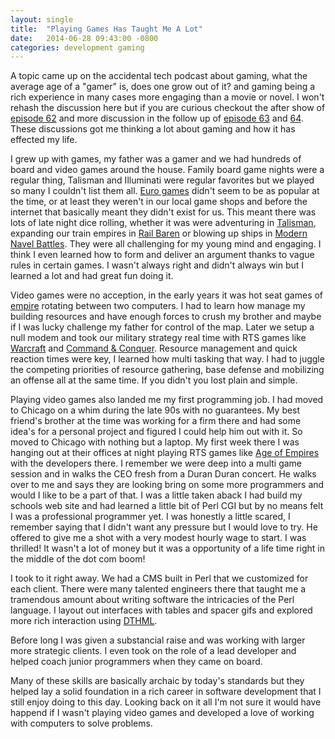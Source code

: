 ```yaml
---
layout: single
title:  "Playing Games Has Taught Me A Lot"
date:   2014-06-28 09:43:00 -0800
categories: development gaming
---
```

A topic came up on the accidental tech podcast about gaming, what the average age of a "gamer" is, does one grow out of it? and gaming being a rich experience in many cases more engaging than a movie or novel. I won't rehash the discussion here but if you are curious checkout the after show of [episode 62](http://atp.fm/episodes/62) and more discussion in the follow up of [episode 63](http://atp.fm/episodes/63) and [64](http://atp.fm/episodes/64). These discussions got me thinking a lot about gaming and how it has effected my life.

I grew up with games, my father was a gamer and we had hundreds of board and video games around the house. Family board game nights were a regular thing, Talisman and Illuminati were regular favorites but we played so many I couldn't list them all. [Euro games](http://en.wikipedia.org/wiki/German-style_board_game) didn't seem to be as popular at the time, or at least they weren't in our local game shops and before the internet that basically meant they didn't exist for us. This meant there was lots of late night dice rolling, whether it was were adventuring in [Talisman](http://www.boardgamegeek.com/boardgame/714/talisman), expanding our train empires in [Rail Baren](http://www.boardgamegeek.com/boardgame/420/rail-baron) or blowing up ships in [Modern Navel Battles](http://boardgamegeek.com/boardgame/1668/modern-naval-battles). They were all challenging for my young mind and engaging. I think I even learned how to form and deliver an argument thanks to vague rules in certain games. I wasn't always right and didn't always win but I learned a lot and had great fun doing it.

Video games were no acception, in the early years it was hot seat games of [empire](http://en.wikipedia.org/wiki/Classic_Empire) rotating between two computers. I had to learn how manage my building resources and have enough forces to crush my brother and maybe if I was lucky challenge my father for control of the map. Later we setup a null modem and took our military strategy real time with RTS games like [Warcraft](http://en.wikipedia.org/wiki/Warcraft) and [Command & Conquer](http://en.wikipedia.org/wiki/Command_%26_Conquer). Resource management and quick reaction times were key, I learned how multi tasking that way. I had to juggle the competing priorities of resource gathering, base defense and mobilizing an offense all at the same time. If you didn't you lost plain and simple.

Playing video games also landed me my first programming job. I had moved to Chicago on a whim during the late 90s with no guarantees. My best friend's brother at the time was working for a firm there and had some idea's for a personal project and figured I could help him out with it. So moved to Chicago with nothing but a laptop. My first week there I was hanging out at their offices at night playing RTS games like [Age of Empires](http://en.wikipedia.org/wiki/Age_of_Empires) with the developers there. I remember we were deep into a multi game session and in walks the CEO fresh from a Duran Duran concert. He walks over to me and says they are looking bring on some more programmers and would I like to be a part of that. I was a little taken aback I had build my schools web site and had learned a little bit of Perl CGI but by no means felt I was a professional programmer yet. I was honestly a little scared, I remember saying that I didn't want any pressure but I would love to try. He offered to give me a shot with a very modest hourly wage to start. I was thrilled! It wasn't a lot of money but it was a opportunity of a life time right in the middle of the dot com boom!

I took to it right away. We had a CMS built in Perl that we customized for each client. There were many talented engineers there that taught me a tramendous amount about writing software the intricacies of the Perl language. I layout out interfaces with tables and spacer gifs and explored more rich interaction using [DTHML](http://en.wikipedia.org/wiki/Dynamic_HTML).

Before long I was given a substancial raise and was working with larger more strategic clients. I even took on the role of a lead developer and helped coach junior programmers when they came on board.

Many of these skills are basically archaic by today's standards but they helped lay a solid foundation in a rich career in software development that I still enjoy doing to this day. Looking back on it all I'm not sure it would have happend if I wasn't playing video games and developed a love of working with computers to solve problems.

